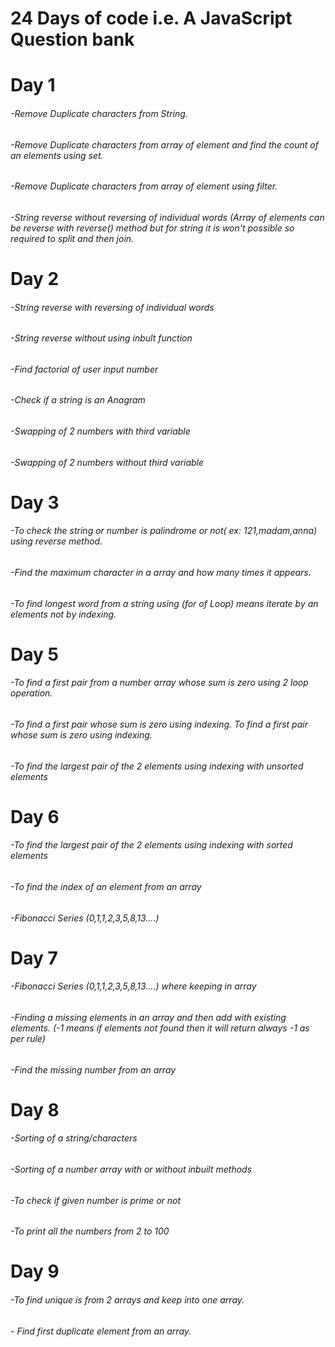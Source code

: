 # 24 Days of code i.e. A JavaScript Question bank

# **Day 1**

###### -Remove Duplicate characters from String.

###### -Remove Duplicate characters from array of element and find the count of an elements using set.

###### -Remove Duplicate characters from array of element using filter.

###### -String reverse without reversing of individual words (Array of elements can be reverse with reverse() method but for string it is won't possible so required to split and then join.

# **Day 2**

###### -String reverse with reversing of individual words

###### -String reverse without using inbult function

###### -Find factorial of user input number

###### -Check if a string is an Anagram

###### -Swapping of 2 numbers with third variable

###### -Swapping of 2 numbers without third variable

# **Day 3**

###### -To check the string or number is palindrome or not( ex: 121,madam,anna) using reverse method.

###### -Find the maximum character in a array and how many times it appears.

###### -To find longest word from a string using (for of Loop) means iterate by an elements not by indexing.

# **Day 5**

###### -To find a first pair from a number array whose sum is zero using 2 loop operation.

###### -To find a first pair whose sum is zero using indexing. To find a first pair whose sum is zero using indexing.

###### -To find the largest pair of the 2 elements using indexing with unsorted elements

# **Day 6**

###### -To find the largest pair of the 2 elements using indexing with sorted elements

###### -To find the index of an element from an array

###### -Fibonacci Series (0,1,1,2,3,5,8,13....)

# **Day 7**

###### -Fibonacci Series (0,1,1,2,3,5,8,13....) where keeping in array

###### -Finding a missing elements in an array and then add with existing elements. (-1 means if elements not found then it will return always -1 as per rule)

###### -Find the missing number from an array

# **Day 8**

###### -Sorting of a string/characters

###### -Sorting of a number array with or without inbuilt methods

###### -To check if given number is prime or not

###### -To print all the numbers from 2 to 100

# **Day 9**

###### -To find unique is from 2 arrays and keep into one array.
###### - Find first duplicate element from an array.
